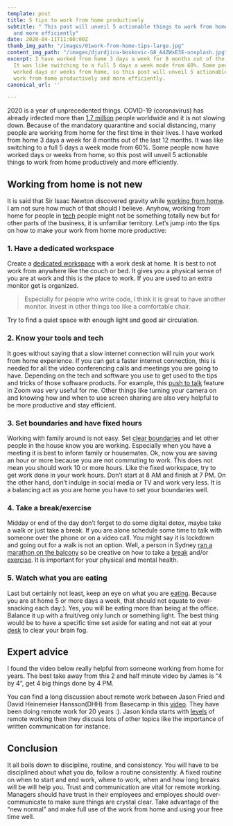 ```yaml
---
template: post
title: 5 tips to work from home productively
subtitle: " This post will unveil 5 actionable things to work from home productively
  and more efficiently"
date: 2020-04-11T11:00:00Z
thumb_img_path: "/images/01work-from-home-tips-large.jpg"
content_img_path: "/images/djurdjica-boskovic-G8_A4ZWxE3E-unsplash.jpg"
excerpt: I have worked from home 3 days a week for 8 months out of the last 12 months.
  It was like switching to a full 5 days a week mode from 60%. Some people now have
  worked days or weeks from home, so this post will unveil 5 actionable things to
  work from home productively and more efficiently.
canonical_url: ''

---
```

2020 is a year of unprecedented things. COVID-19 (coronavirus) has already infected more than [1.7 million](https://ncov2019.live/ "1.7 million") people worldwide and it is not slowing down. Because of the mandatory quarantine and social distancing, many people are working from home for the first time in their lives. I have worked from home 3 days a week for 8 months out of the last 12 months. It was like switching to a full 5 days a week mode from 60%. Some people now have worked days or weeks from home, so this post will unveil 5 actionable things to work from home productively and more efficiently.

## Working from home is not new

It is said that Sir Isaac Newton discovered gravity while [working from home](https://www.washingtonpost.com/history/2020/03/12/during-pandemic-isaac-newton-had-work-home-too-he-used-time-wisely/). I am not sure how much of that should I believe. Anyhow, working from home for people in [tech](https://about.gitlab.com/company/culture/all-remote/guide/) people might not be something totally new but for other parts of the business, it is unfamiliar territory. Let’s jump into the tips on how to make your work from home more productive:

### 1. Have a dedicated workspace

Create a [dedicated workspace](https://www.entrepreneur.com/article/207306) with a work desk at home. It is best to not work from anywhere like the couch or bed. It gives you a physical sense of you are at work and this is the place to work. If you are used to an extra monitor get is organized. 

> Especially for people who write code, I think it is great to have another monitor. Invest in other things too like a comfortable chair. 

Try to find a quiet space with enough light and good air circulation.

### 2. Know your tools and tech

It goes without saying that a slow internet connection will ruin your work from home experience. If you can get a faster internet connection, this is needed for all the video conferencing calls and meetings you are going to have. Depending on the tech and software you use to get used to the tips and tricks of those software products. For example, this [push to talk](https://support.zoom.us/hc/en-us/articles/360000510003-Push-to-Talk) feature in Zoom was very useful for me. Other things like turning your camera on and knowing how and when to use screen sharing are also very helpful to be more productive and stay efficient.

### 3. Set boundaries and have fixed hours

Working with family around is not easy. Set [clear boundaries](https://www.fastcompany.com/90478217/working-from-home-heres-how-to-separate-the-work-from-the-home) and let other people in the house know you are working. Especially when you have a meeting it is best to inform family or housemates. Ok, now you are saving an hour or more because you are not commuting to work. This does not mean you should work 10 or more hours. Like the fixed workspace, try to get work done in your work hours. Don’t start at 8 AM and finish at 7 PM. On the other hand, don’t indulge in social media or TV and work very less. It is a balancing act as you are home you have to set your boundaries well.

### 4. Take a break/exercise

Midday or end of the day don’t forget to do some digital detox, maybe take a walk or just take a break. If you are alone schedule some time to talk with someone over the phone or on a video call. You might say it is lockdown and going out for a walk is not an option. Well, a person in Sydney [ran a marathon on the balcony](https://9now.nine.com.au/today/coronavirus-sydney-man-runs-marathon-on-balcony-for-healthcare-workers/331386ed-dc4c-42f1-951d-81581c35e4fe) so be creative on how to take a [break](https://www.huffpost.com/entry/gps-guides_b_1632700) and/or [exercise](https://www.youtube.com/watch?v=Tz9d7By2ytQ). It is important for your physical and mental health.

### 5. Watch what you are eating

Last but certainly not least, keep an eye on what you are [eating](https://twitter.com/JamesTechRec/status/1239847703594405888). Because you are at home 5 or more days a week, that should not equate to over-snacking each day:). Yes, you will be eating more than being at the office. Balance it up with a fruit/veg only lunch or something light. The best thing would be to have a specific time set aside for eating and not eat at your [desk](https://risepeople.com/blog/7-reasons-why-eating-lunch-at-your-desk-is-a-bad-idea/) to clear your brain fog.

## Expert advice

I found the video below really helpful from someone working from home for years. The best take away from this 2 and half minute video by James is “4 by 4”, get 4 big things done by 4 PM.

You can find a long discussion about remote work between Jason Fried and David Heinemeier Hansson(DHH) from Basecamp in this [video](https://www.pscp.tv/w/1MYGNkzzNpXJw). They have been doing remote work for 20 years :). Jason kinda starts with [levels](https://medium.com/swlh/the-five-levels-of-remote-work-and-why-youre-probably-at-level-2-ccaf05a25b9c) of remote working then they discuss lots of other topics like the importance of written communication for instance.

## Conclusion

It all boils down to discipline, routine, and consistency. You will have to be disciplined about what you do, follow a routine consistently. A fixed routine on when to start and end work, where to work, when and how long breaks will be will help you. Trust and communication are vital for remote working. Managers should have trust in their employees and employes should over-communicate to make sure things are crystal clear. Take advantage of the “new normal” and make full use of the work from home and using your free time well.